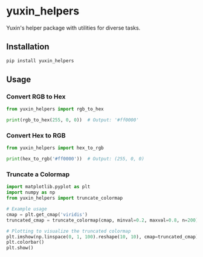 # yuxin_helpers

Yuxin's helper package with utilities for diverse tasks.

## Installation

```bash
pip install yuxin_helpers
```

## Usage

### Convert RGB to Hex

```python
from yuxin_helpers import rgb_to_hex

print(rgb_to_hex(255, 0, 0))  # Output: '#ff0000'
```

### Convert Hex to RGB

```python
from yuxin_helpers import hex_to_rgb

print(hex_to_rgb('#ff0000'))  # Output: (255, 0, 0)
```

### Truncate a Colormap

```python
import matplotlib.pyplot as plt
import numpy as np
from yuxin_helpers import truncate_colormap

# Example usage
cmap = plt.get_cmap('viridis')
truncated_cmap = truncate_colormap(cmap, minval=0.2, maxval=0.8, n=200)

# Plotting to visualize the truncated colormap
plt.imshow(np.linspace(0, 1, 100).reshape(10, 10), cmap=truncated_cmap)
plt.colorbar()
plt.show()
```
